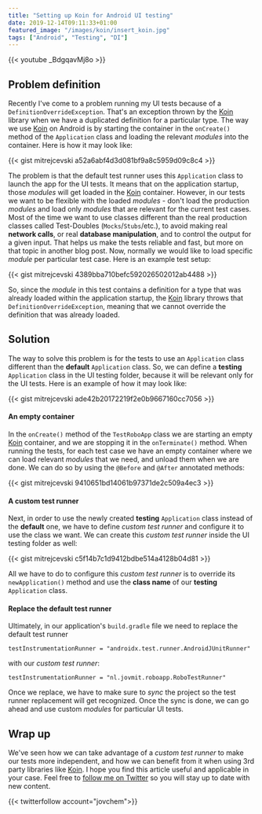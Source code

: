 ```yaml
---
title: "Setting up Koin for Android UI testing"
date: 2019-12-14T09:11:33+01:00
featured_image: "/images/koin/insert_koin.jpg"
tags: ["Android", "Testing", "DI"]
---
```


{{< youtube _BdgqavMj8o >}}

## Problem definition

Recently I've come to a problem running my UI tests because of a `DefinitionOverrideException`. That's an exception thrown by the [Koin](https://insert-koin.io/) library when we have a duplicated definition for a particular type. The way we use [Koin](https://insert-koin.io/) on Android is by starting the container in the `onCreate()` method of the `Application` class and loading the relevant *modules* into the container. Here is how it may look like:

{{< gist mitrejcevski a52a6abf4d3d081bf9a8c5959d09c8c4 >}}

The problem is that the default test runner uses this `Application` class to launch the app for the UI tests. It means that on the application startup, those *modules* will get loaded in the [Koin](https://insert-koin.io/) container. However, in our tests we want to be flexible with the loaded *modules* - don't load the production *modules* and load only *modules* that are relevant for the current test cases. Most of the time we want to use classes different than the real production classes called Test-Doubles (`Mocks`/`Stubs`/etc.), to avoid making real **network calls**, or real **database manipulation**, and to control the output for a given input. That helps us make the tests reliable and fast, but more on that topic in another blog post. Now, normally we would like to load specific *module* per particular test case. Here is an example test setup:

{{< gist mitrejcevski 4389bba710befc592026502012ab4488 >}}

So, since the *module* in this test contains a definition for a type that was already loaded within the application startup, the [Koin](https://insert-koin.io/) library throws that `DefinitionOverrideException`, meaning that we cannot override the definition that was already loaded.

## Solution

The way to solve this problem is for the tests to use an `Application` class different than the **default** `Application` class. So, we can define a **testing** `Application` class in the UI testing folder, because it will be relevant only for the UI tests. Here is an example of how it may look like:

{{< gist mitrejcevski ade42b20172219f2e0b9667160cc7056 >}}

#### An empty container

In the `onCreate()` method of the `TestRoboApp` class we are starting an empty [Koin](https://insert-koin.io/) container, and we are stopping it in the `onTerminate()` method. When running the tests, for each test case we have an empty container where we can load relevant *modules* that we need, and unload them when we are done. We can do so by using the `@Before` and `@After` annotated methods:

{{< gist mitrejcevski 9410651bd14061b97371de2c509a4ec3 >}}

#### A custom test runner

Next, in order to use the newly created **testing** `Application` class instead of the **default** one, we have to define *custom test runner* and configure it to use the class we want. We can create this *custom test runner* inside the UI testing folder as well:

{{< gist mitrejcevski c5f14b7c1d9412bdbe514a4128b04d81 >}}

All we have to do to configure this *custom test runner* is to override its `newApplication()` method and use the **class name** of our **testing** `Application` class.

#### Replace the default test runner

Ultimately, in our application's `build.gradle` file we need to replace the default test runner
```
testInstrumentationRunner = "androidx.test.runner.AndroidJUnitRunner"
```
with our *custom test runner*:

```
testInstrumentationRunner = "nl.jovmit.roboapp.RoboTestRunner"
```

Once we replace, we have to make sure to *sync* the project so the test runner replacement will get recognized. Once the sync is done, we can go ahead and use custom *modules* for particular UI tests.

## Wrap up
We've seen how we can take advantage of a *custom test runner* to make our tests more independent, and how we can benefit from it when using 3rd party libraries like [Koin](https://insert-koin.io/). I hope you find this article useful and applicable in your case. Feel free to [follow me on Twitter](https://twitter.com/jovchem) so you will stay up to date with new content.

{{< twitterfollow account="jovchem">}}

